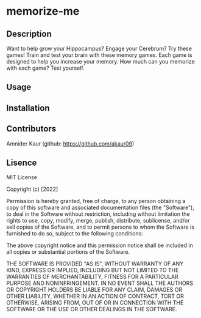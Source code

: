 # memorize-me

## Description
Want to help grow your Hippocampus? Engage your Cerebrum? Try these games! Train and test your brain with these memory games. Each game is designed to help you increase your memory. How much can you memorize with each game? Test yourself.

## Usage

## Installation

## Contributors
Amnider Kaur (github: https://github.com/akaur09)


## Lisence
MIT License

Copyright (c) [2022] 

Permission is hereby granted, free of charge, to any person obtaining a copy of this software and associated documentation files (the "Software"), to deal in the Software without restriction, including without limitation the rights to use, copy, modify, merge, publish, distribute, sublicense, and/or sell copies of the Software, and to permit persons to whom the Software is furnished to do so, subject to the following conditions:

The above copyright notice and this permission notice shall be included in all copies or substantial portions of the Software.

THE SOFTWARE IS PROVIDED "AS IS", WITHOUT WARRANTY OF ANY KIND, EXPRESS OR IMPLIED, INCLUDING BUT NOT LIMITED TO THE WARRANTIES OF MERCHANTABILITY, FITNESS FOR A PARTICULAR PURPOSE AND NONINFRINGEMENT. IN NO EVENT SHALL THE AUTHORS OR COPYRIGHT HOLDERS BE LIABLE FOR ANY CLAIM, DAMAGES OR OTHER LIABILITY, WHETHER IN AN ACTION OF CONTRACT, TORT OR OTHERWISE, ARISING FROM, OUT OF OR IN CONNECTION WITH THE SOFTWARE OR THE USE OR OTHER DEALINGS IN THE SOFTWARE.
